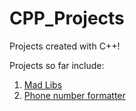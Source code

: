 # CPP_Projects
Projects created with C++!

Projects so far include: 
1. [Mad Libs](https://github.com/hildebkg/CPP_Projects/blob/main/Mad_Libs.cpp)
2. [Phone number formatter](https://github.com/hildebkg/CPP_Projects/blob/main/Phone_number_formatter)
